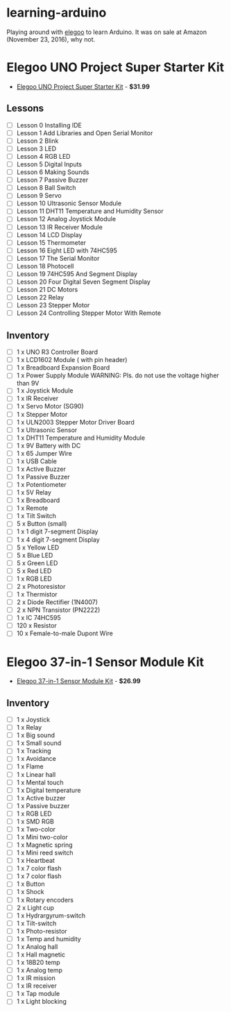 # learning-arduino
Playing around with [elegoo](https://www.elegoo.com/) to learn Arduino. It was on sale at Amazon (November 23, 2016), why not.

# Elegoo UNO Project Super Starter Kit
* [Elegoo UNO Project Super Starter Kit](https://www.amazon.com/gp/product/B01D8KOZF4/) - **$31.99**

## Lessons
 - [ ] Lesson 0 Installing IDE
 - [ ] Lesson 1 Add Libraries and Open Serial Monitor
 - [ ] Lesson 2 Blink
 - [ ] Lesson 3 LED
 - [ ] Lesson 4 RGB LED
 - [ ] Lesson 5 Digital Inputs
 - [ ] Lesson 6 Making Sounds
 - [ ] Lesson 7 Passive Buzzer
 - [ ] Lesson 8 Ball Switch
 - [ ] Lesson 9 Servo
 - [ ] Lesson 10 Ultrasonic Sensor Module
 - [ ] Lesson 11 DHT11 Temperature and Humidity Sensor
 - [ ] Lesson 12 Analog Joystick Module
 - [ ] Lesson 13 IR Receiver Module
 - [ ] Lesson 14 LCD Display
 - [ ] Lesson 15 Thermometer
 - [ ] Lesson 16 Eight LED with 74HC595
 - [ ] Lesson 17 The Serial Monitor
 - [ ] Lesson 18 Photocell
 - [ ] Lesson 19 74HC595 And Segment Display
 - [ ] Lesson 20 Four Digital Seven Segment Display
 - [ ] Lesson 21 DC Motors
 - [ ] Lesson 22 Relay
 - [ ] Lesson 23 Stepper Motor
 - [ ] Lesson 24 Controlling Stepper Motor With Remote

## Inventory
 -  [ ]  1 x UNO R3 Controller Board 
 -  [ ]  1 x LCD1602 Module ( with pin header) 
 -  [ ]  1 x Breadboard Expansion Board 
 -  [ ]  1 x Power Supply Module WARNING: Pls. do not use the voltage higher than 9V 
 -  [ ]  1 x Joystick Module 
 -  [ ]  1 x IR Receiver 
 -  [ ]  1 x Servo Motor (SG90) 
 -  [ ]  1 x Stepper Motor 
 -  [ ]  1 x ULN2003 Stepper Motor Driver Board 
 -  [ ]  1 x Ultrasonic Sensor 
 -  [ ]  1 x DHT11 Temperature and Humidity Module 
 -  [ ]  1 x 9V Battery with DC 
 -  [ ]  1 x 65 Jumper Wire 
 -  [ ]  1 x USB Cable 
 -  [ ]  1 x Active Buzzer 
 -  [ ]  1 x Passive Buzzer 
 -  [ ]  1 x Potentiometer 
 -  [ ]  1 x 5V Relay 
 -  [ ]  1 x Breadboard 
 -  [ ]  1 x Remote 
 -  [ ]  1 x Tilt Switch 
 -  [ ]  5 x Button (small) 
 -  [ ]  1 x 1 digit 7-segment Display 
 -  [ ]  1 x 4 digit 7-segment Display 
 -  [ ]  5 x Yellow LED 
 -  [ ]  5 x Blue LED 
 -  [ ]  5 x Green LED 
 -  [ ]  5 x Red LED 
 -  [ ]  1 x RGB LED 
 -  [ ]  2 x Photoresistor 
 -  [ ]  1 x Thermistor 
 -  [ ]  2 x Diode Rectifier (1N4007) 
 -  [ ]  2 x NPN Transistor (PN2222) 
 -  [ ]  1 x IC 74HC595 
 -  [ ]  120 x Resistor 
 -  [ ]  10 x Female-to-male Dupont Wire
# Elegoo 37-in-1 Sensor Module Kit 
* [Elegoo 37-in-1 Sensor Module Kit](https://www.amazon.com/gp/product/B009OVGKTQ/) - **$26.99**

## Inventory
 -  [ ] 1 x Joystick
 -  [ ] 1 x Relay
 -  [ ] 1 x Big sound
 -  [ ] 1 x Small sound
 -  [ ] 1 x Tracking
 -  [ ] 1 x Avoidance
 -  [ ] 1 x Flame
 -  [ ] 1 x Linear hall
 -  [ ] 1 x Mental touch
 -  [ ] 1 x Digital temperature
 -  [ ] 1 x Active buzzer
 -  [ ] 1 x Passive buzzer
 -  [ ] 1 x RGB LED
 -  [ ] 1 x SMD RGB
 -  [ ] 1 x Two-color
 -  [ ] 1 x Mini two-color
 -  [ ] 1 x Magnetic spring
 -  [ ] 1 x Mini reed switch
 -  [ ] 1 x Heartbeat
 -  [ ] 1 x 7 color flash
 -  [ ] 1 x 7 color flash
 -  [ ] 1 x Button
 -  [ ] 1 x Shock
 -  [ ] 1 x Rotary encoders
 -  [ ] 2 x Light cup
 -  [ ] 1 x Hydrargyrum-switch
 -  [ ] 1 x Tilt-switch
 -  [ ] 1 x Photo-resistor
 -  [ ] 1 x Temp and humidity
 -  [ ] 1 x Analog hall
 -  [ ] 1 x Hall magnetic
 -  [ ] 1 x 18B20 temp
 -  [ ] 1 x Analog temp
 -  [ ] 1 x IR mission
 -  [ ] 1 x IR receiver
 -  [ ] 1 x Tap module
 -  [ ] 1 x Light blocking
